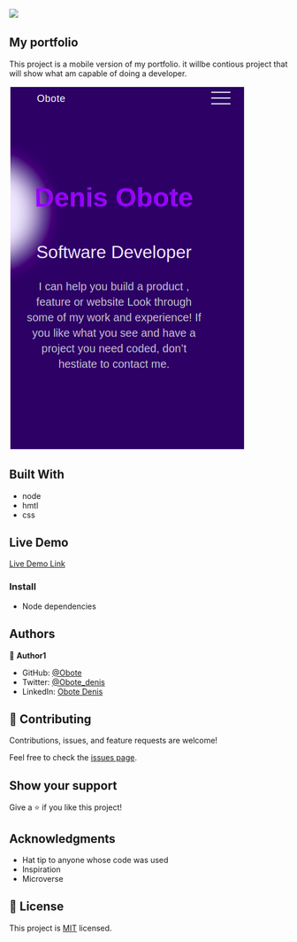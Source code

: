 ![](https://img.shields.io/badge/Microverse-blueviolet)

## My portfolio 

This project is a mobile version of my portfolio. it willbe contious project that will show what am capable of doing a developer.


![screenshot](./app_screenshot.png)


## Built With

- node
- hmtl
- css
## Live Demo

[Live Demo Link](https://obote.github.io/portfolio-obote/#)



### Install
- Node dependencies


## Authors

👤 **Author1**

- GitHub: [@Obote](https://github.com/Obote)
- Twitter: [@Obote_denis](https://twitter.com/Obote_denis)
- LinkedIn: [Obote Denis](https://www.linkedin.com/in/obote-denis-9859a2a3/)

## 🤝 Contributing

Contributions, issues, and feature requests are welcome!

Feel free to check the [issues page](../../issues/).

## Show your support

Give a ⭐️ if you like this project!

## Acknowledgments

- Hat tip to anyone whose code was used
- Inspiration
- Microverse

## 📝 License

This project is [MIT](./MIT.md) licensed.
